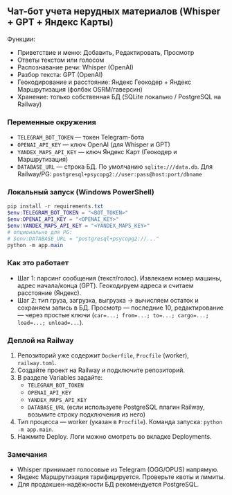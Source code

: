 ## Чат-бот учета нерудных материалов (Whisper + GPT + Яндекс Карты)

Функции:
- Приветствие и меню: Добавить, Редактировать, Просмотр
- Ответы текстом или голосом
- Распознавание речи: Whisper (OpenAI)
- Разбор текста: GPT (OpenAI)
- Геокодирование и расстояние: Яндекс Геокодер + Яндекс Маршрутизация (фолбэк OSRM/гаверсин)
- Хранение: только собственная БД (SQLite локально / PostgreSQL на Railway)

### Переменные окружения
- `TELEGRAM_BOT_TOKEN` — токен Telegram-бота
- `OPENAI_API_KEY` — ключ OpenAI (для Whisper и GPT)
- `YANDEX_MAPS_API_KEY` — ключ Яндекс Карт (Геокодер и Маршрутизация)
- `DATABASE_URL` — строка БД. По умолчанию `sqlite:///data.db`. Для Railway/PG: `postgresql+psycopg2://user:pass@host:port/dbname`

### Локальный запуск (Windows PowerShell)
```powershell
pip install -r requirements.txt
$env:TELEGRAM_BOT_TOKEN = "<BOT_TOKEN>"
$env:OPENAI_API_KEY = "<OPENAI_KEY>"
$env:YANDEX_MAPS_API_KEY = "<YANDEX_MAPS_KEY>"
# опционально для PG:
# $env:DATABASE_URL = "postgresql+psycopg2://..."
python -m app.main
```

### Как это работает
- Шаг 1: парсинг сообщения (текст/голос). Извлекаем номер машины, адрес начала/конца (GPT). Геокодируем адреса и считаем расстояние (Яндекс).
- Шаг 2: тип груза, загрузка, выгрузка → вычисляем остаток и сохраняем запись в БД. Просмотр — последние 10, редактирование — через простые ключи (`car=...; from=...; to=...; cargo=...; load=...; unload=...`).

### Деплой на Railway
1. Репозиторий уже содержит `Dockerfile`, `Procfile` (worker), `railway.toml`.
2. Создайте проект на Railway и подключите репозиторий.
3. В разделе Variables задайте:
   - `TELEGRAM_BOT_TOKEN`
   - `OPENAI_API_KEY`
   - `YANDEX_MAPS_API_KEY`
   - `DATABASE_URL` (если используете PostgreSQL плагин Railway, возьмите строку подключения из него)
4. Тип процесса — worker (указан в `Procfile`). Команда запуска: `python -m app.main`.
5. Нажмите Deploy. Логи можно смотреть во вкладке Deployments.

### Замечания
- Whisper принимает голосовые из Telegram (OGG/OPUS) напрямую.
- Яндекс Маршрутизация тарифицируется. Проверьте квоты и лимиты.
- Для продакшен-надёжности БД рекомендуется PostgreSQL.